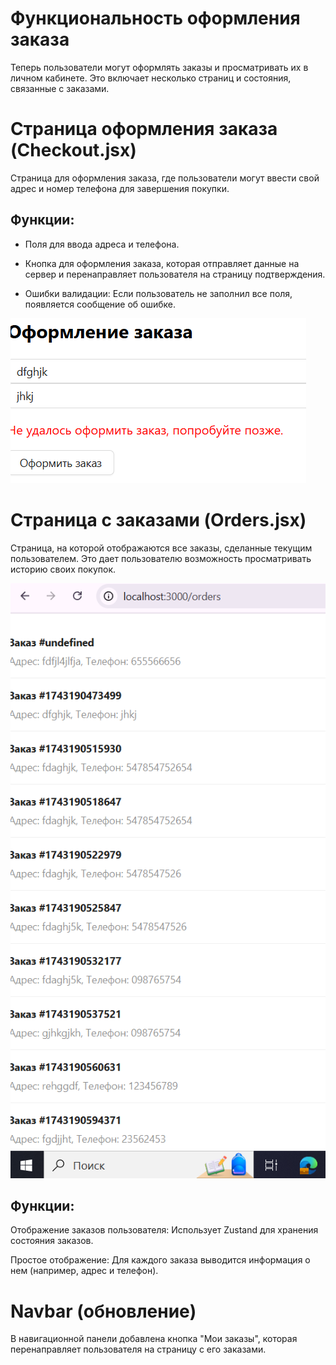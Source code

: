 # Функциональность оформления заказа
Теперь пользователи могут оформлять заказы и просматривать их в личном кабинете. Это включает несколько страниц и состояния, связанные с заказами.

# Страница оформления заказа (Checkout.jsx)
 Страница для оформления заказа, где пользователи могут ввести свой адрес и номер телефона для завершения покупки.

## Функции:

- Поля для ввода адреса и телефона.

- Кнопка для оформления заказа, которая отправляет данные на сервер и перенаправляет пользователя на страницу подтверждения.

- Ошибки валидации: Если пользователь не заполнил все поля, появляется сообщение об ошибке.

![alt text](image.png)

# Страница с заказами (Orders.jsx)
Страница, на которой отображаются все заказы, сделанные текущим пользователем. Это дает пользователю возможность просматривать историю своих покупок.

![alt text](image-1.png)

## Функции:

Отображение заказов пользователя: Использует Zustand для хранения состояния заказов.

Простое отображение: Для каждого заказа выводится информация о нем (например, адрес и телефон).

# Navbar (обновление)
 В навигационной панели добавлена кнопка "Мои заказы", которая перенаправляет пользователя на страницу с его заказами.
